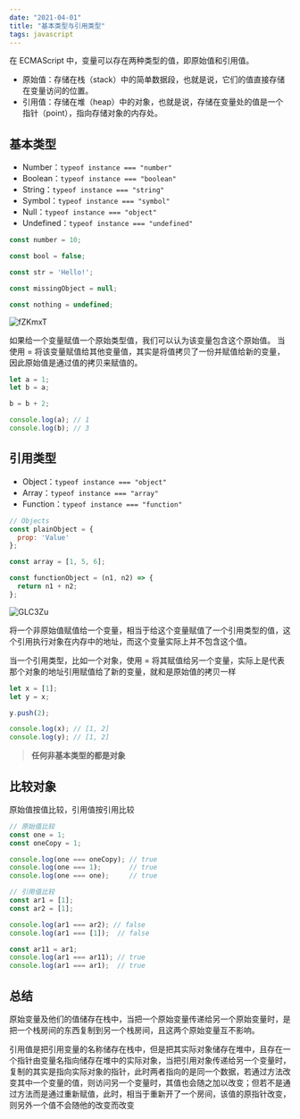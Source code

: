 ```yaml
---
date: "2021-04-01"
title: "基本类型与引用类型"
tags: javascript
---
```

在 ECMAScript 中，变量可以存在两种类型的值，即原始值和引用值。

- 原始值：存储在栈（stack）中的简单数据段，也就是说，它们的值直接存储在变量访问的位置。
- 引用值：存储在堆（heap）中的对象，也就是说，存储在变量处的值是一个指针（point），指向存储对象的内存处。
## 基本类型

- Number：`typeof instance === "number"`
- Boolean：`typeof instance === "boolean"`
- String：`typeof instance === "string"`
- Symbol：`typeof instance === "symbol"`
- Null：`typeof instance === "object"`
- Undefined：`typeof instance === "undefined"`

``` javascript
const number = 10;

const bool = false;

const str = 'Hello!';

const missingObject = null;

const nothing = undefined;
```

![fZKmxT](https://cdn.jsdelivr.net/gh/manonicu/pics@master/uPic/fZKmxT.jpg)

如果给一个变量赋值一个原始类型值，我们可以认为该变量包含这个原始值。
当使用 = 将该变量赋值给其他变量值，其实是将值拷贝了一份并赋值给新的变量，因此原始值是通过值的拷贝来赋值的。

``` javascript
let a = 1;
let b = a;

b = b + 2;

console.log(a); // 1
console.log(b); // 3
```

## 引用类型

- Object：`typeof instance === "object"`
- Array：`typeof instance === "array"`
- Function：`typeof instance === "function"`

``` javascript
// Objects
const plainObject = {
  prop: 'Value'
};

const array = [1, 5, 6];

const functionObject = (n1, n2) => {
  return n1 + n2;
};
```

![GLC3Zu](https://cdn.jsdelivr.net/gh/manonicu/pics@master/uPic/GLC3Zu.jpg)

将一个非原始值赋值给一个变量，相当于给这个变量赋值了一个引用类型的值，这个引用执行对象在内存中的地址，而这个变量实际上并不包含这个值。

当一个引用类型，比如一个对象，使用 = 将其赋值给另一个变量，实际上是代表那个对象的地址引用赋值给了新的变量，就和是原始值的拷贝一样

``` javascript
let x = [1];
let y = x;

y.push(2);

console.log(x); // [1, 2]
console.log(y); // [1, 2]
```

> **任何非基本类型的都是对象**

## 比较对象

原始值按值比较，引用值按引用比较

``` javascript
// 原始值比较
const one = 1;
const oneCopy = 1;

console.log(one === oneCopy); // true
console.log(one === 1);       // true
console.log(one === one);     // true

// 引用值比较
const ar1 = [1];
const ar2 = [1];

console.log(ar1 === ar2); // false
console.log(ar1 === [1]);  // false

const ar11 = ar1;
console.log(ar1 === ar11); // true
console.log(ar1 === ar1);  // true
```

## 总结

原始变量及他们的值储存在栈中，当把一个原始变量传递给另一个原始变量时，是把一个栈房间的东西复制到另一个栈房间，且这两个原始变量互不影响。

引用值是把引用变量的名称储存在栈中，但是把其实际对象储存在堆中，且存在一个指针由变量名指向储存在堆中的实际对象，当把引用对象传递给另一个变量时，复制的其实是指向实际对象的指针，此时两者指向的是同一个数据，若通过方法改变其中一个变量的值，则访问另一个变量时，其值也会随之加以改变；但若不是通过方法而是通过重新赋值，此时，相当于重新开了一个房间，该值的原指针改变，则另外一个值不会随他的改变而改变

